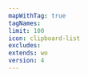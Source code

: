 ```yaml
---
mapWithTag: true
tagNames: 
limit: 100
icon: clipboard-list
excludes: 
extends: wo
version: 4
---
```

